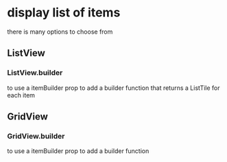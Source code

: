 # display list of items
there is many options to choose from

## ListView

### ListView.builder
to use a itemBuilder prop to add a builder function that returns a ListTile for each item

## GridView

### GridView.builder
to use a itemBuilder prop to add a builder function



